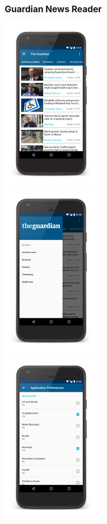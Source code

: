 # Guardian News Reader

![Article List](img/guardian-1.png)
![Section Menu](img/guardian-2.png)
![Preference Screen](img/guardian-3.png)